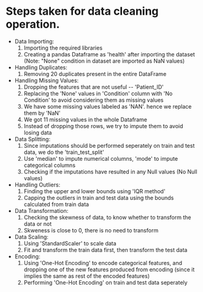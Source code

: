 # Steps taken for data cleaning operation.
- Data Importing:
   1) Importing the required libraries
   2) Creating a pandas Dataframe as 'health' after importing the dataset
  (Note: "None" condition in dataset are imported as NaN values)
- Handling Duplicates:
   1) Removing 20 duplicates present in the entire DataFrame
- Handling Missing Values: 
   1) Dropping the features that are not useful -- 'Patient_ID'
   2) Replacing the 'None' values in 'Condition' column with 'No Condition' to avoid considering them as missing values
   3) We have some missing values labeled as 'NAN'. hence we replace them by 'NaN'
   4) We got 11 missing values in the whole Dataframe
   5) Instead of dropping those rows, we try to impute them to avoid losing data
- Data Splitting:
   1) Since imputations should be performed seperately on train and test data, we do the 'train_test_split'
   2) Use 'median' to impute numerical columns, 'mode' to impute categorical columns
   3) Checking if the imputations have resulted in any Null values (No Null values)
- Handling Outliers:
   1) Finding the upper and lower bounds using 'IQR method'
   2) Capping the outliers in train and test data using the bounds calculated from train data
- Data Transformation:
   1) Checking the skewness of data, to know whether to transform the data or not
   2) Skweness is close to 0, there is no need to transform
- Data Scaling:
   1) Using 'StandardScaler' to scale data
   2) Fit and transform the train data first, then transform the test data
- Encoding:
   1) Using 'One-Hot Encoding' to encode categorical features, and dropping one of the new features produced from encoding (since it implies the same as rest of the encoded features)
   2) Performing 'One-Hot Encoding' on train and test data seperately